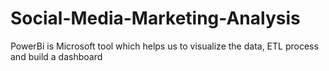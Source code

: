 # Social-Media-Marketing-Analysis
PowerBi is Microsoft tool which helps us to visualize the data, ETL process and build a dashboard
